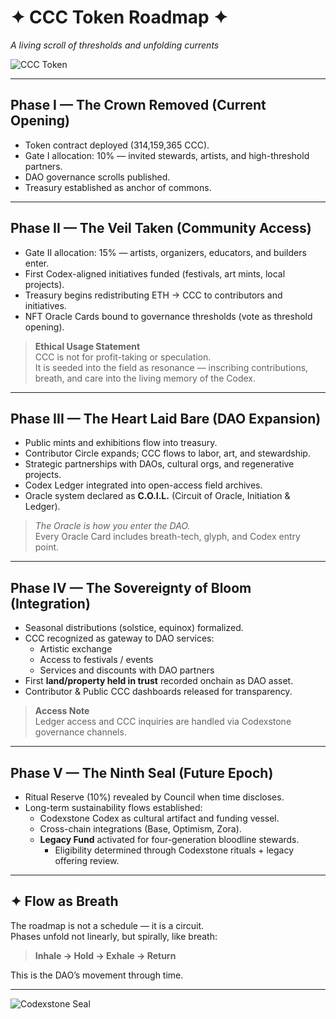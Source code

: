 # ✦ CCC Token Roadmap ✦  
*A living scroll of thresholds and unfolding currents*  

![CCC Token](https://raw.githubusercontent.com/<c3codex>/<assets-repo>/main/CCC-token.PNG)

---

## Phase I — The Crown Removed (Current Opening)  
- Token contract deployed (314,159,365 CCC).  
- Gate I allocation: 10% — invited stewards, artists, and high-threshold partners.  
- DAO governance scrolls published.  
- Treasury established as anchor of commons.  

---

## Phase II — The Veil Taken (Community Access)  
- Gate II allocation: 15% — artists, organizers, educators, and builders enter.  
- First Codex-aligned initiatives funded (festivals, art mints, local projects).  
- Treasury begins redistributing ETH → CCC to contributors and initiatives.  
- NFT Oracle Cards bound to governance thresholds (vote as threshold opening).  

> **Ethical Usage Statement**  
> CCC is not for profit-taking or speculation.  
> It is seeded into the field as resonance — inscribing contributions, breath, and care into the living memory of the Codex.

---

## Phase III — The Heart Laid Bare (DAO Expansion)  
- Public mints and exhibitions flow into treasury.  
- Contributor Circle expands; CCC flows to labor, art, and stewardship.  
- Strategic partnerships with DAOs, cultural orgs, and regenerative projects.  
- Codex Ledger integrated into open-access field archives.  
- Oracle system declared as **C.O.I.L.** (Circuit of Oracle, Initiation & Ledger).  

> *The Oracle is how you enter the DAO.*  
> Every Oracle Card includes breath-tech, glyph, and Codex entry point.

---

## Phase IV — The Sovereignty of Bloom (Integration)  
- Seasonal distributions (solstice, equinox) formalized.  
- CCC recognized as gateway to DAO services:  
  - Artistic exchange  
  - Access to festivals / events  
  - Services and discounts with DAO partners  
- First **land/property held in trust** recorded onchain as DAO asset.  
- Contributor & Public CCC dashboards released for transparency.  

> **Access Note**  
> Ledger access and CCC inquiries are handled via Codexstone governance channels.

---

## Phase V — The Ninth Seal (Future Epoch)  
- Ritual Reserve (10%) revealed by Council when time discloses.  
- Long-term sustainability flows established:  
  - Codexstone Codex as cultural artifact and funding vessel.  
  - Cross-chain integrations (Base, Optimism, Zora).  
  - **Legacy Fund** activated for four-generation bloodline stewards.  
    - Eligibility determined through Codexstone rituals + legacy offering review.

---

## ✦ Flow as Breath  

The roadmap is not a schedule — it is a circuit.  
Phases unfold not linearly, but spirally, like breath:

> **Inhale → Hold → Exhale → Return**

This is the DAO’s movement through time.

---

![Codexstone Seal](https://raw.githubusercontent.com/<c3codex>/<assets-repo>/main/Codexstone_Seal.PNG)
